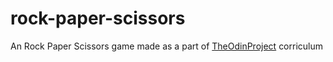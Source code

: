 # rock-paper-scissors
An Rock Paper Scissors game made as a part of [TheOdinProject](theodinproject.com) corriculum
